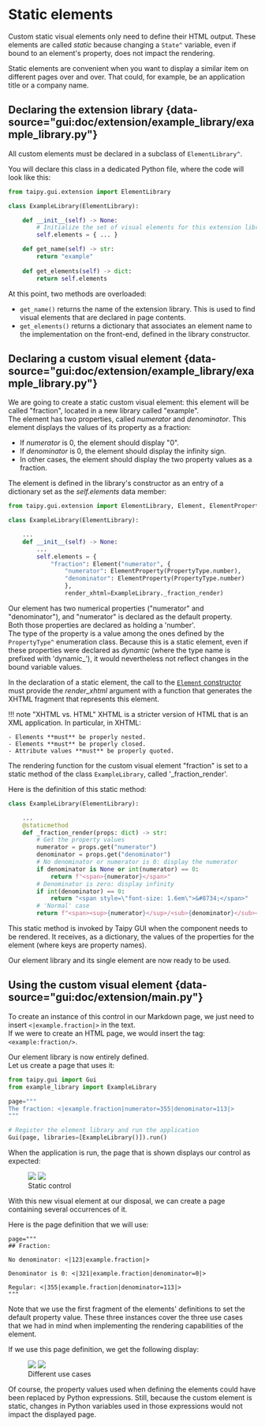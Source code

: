 # Static elements

Custom static visual elements only need to define their HTML output.
These elements are called *static* because changing a `State^` variable, even if
bound to an element's property, does not impact the rendering.

Static elements are convenient when you want to display a similar item on different
pages over and over. That could, for example, be an application title or a company name.

## Declaring the extension library {data-source="gui:doc/extension/example_library/example_library.py"}

All custom elements must be declared in a subclass of `ElementLibrary^`.

You will declare this class in a dedicated Python file, where the code will look like this:

```py
from taipy.gui.extension import ElementLibrary

class ExampleLibrary(ElementLibrary):

    def __init__(self) -> None:
        # Initialize the set of visual elements for this extension library
        self.elements = { ... }

    def get_name(self) -> str:
        return "example"
    
    def get_elements(self) -> dict:
        return self.elements
```

At this point, two methods are overloaded:

- `get_name()` returns the name of the extension library. This is used to find visual
  elements that are declared in page contents.
- `get_elements()` returns a dictionary that associates an element name to the implementation
  on the front-end, defined in the library constructor.

## Declaring a custom visual element {data-source="gui:doc/extension/example_library/example_library.py"}

We are going to create a static custom visual element: this element
will be called "fraction", located in a new library called "example".<br/>
The element has two properties, called *numerator* and *denominator*.  This element displays the
values of its property as a fraction:

- If *numerator* is 0, the element should display "0".
- If *denominator* is 0, the element should display the infinity sign.
- In other cases, the element should display the two property values as a fraction.

The element is defined in the library's constructor as an entry of a dictionary
set as the *self.elements* data member:

```py
from taipy.gui.extension import ElementLibrary, Element, ElementProperty, PropertyType

class ExampleLibrary(ElementLibrary):

    ...
    def __init__(self) -> None:
        ...
        self.elements = {
            "fraction": Element("numerator", {
                "numerator": ElementProperty(PropertyType.number),
                "denominator": ElementProperty(PropertyType.number)
                },
                render_xhtml=ExampleLibrary._fraction_render)
```

Our element has two numerical properties ("numerator" and "denominator"), and "numerator"
is declared as the default property.<br/>
Both those properties are declared as holding a 'number'.<br/>
The type of the property is a value among the ones defined by the `PropertyType^`
enumeration class. Because this is a static element, even if these properties were declared
as *dynamic* (where the type name is prefixed with 'dynamic_'), it would nevertheless not
reflect changes in the bound variable values.

In the declaration of a static element, the call to the
[`Element` constructor](Element.__init__()^) must provide the *render_xhtml*
argument with a function that generates the XHTML fragment that represents
this element.

!!! note "XHTML vs. HTML"
    XHTML is a stricter version of HTML that is an XML application. In particular,
    in XHTML:

    - Elements **must** be properly nested.
    - Elements **must** be properly closed.
    - Attribute values **must** be properly quoted.

The rendering function for the custom visual element "fraction" is
set to a static method of the class `ExampleLibrary`, called '_fraction_render'.

Here is the definition of this static method:
```py
class ExampleLibrary(ElementLibrary):

    ...
    @staticmethod
    def _fraction_render(props: dict) -> str:
        # Get the property values
        numerator = props.get("numerator")
        denominator = props.get("denominator")
        # No denominator or numerator is 0: display the numerator
        if denominator is None or int(numerator) == 0:
            return f"<span>{numerator}</span>"
        # Denominator is zero: display infinity
        if int(denominator) == 0:
            return "<span style=\"font-size: 1.6em\">&#8734;</span>"
        # 'Normal' case
        return f"<span><sup>{numerator}</sup>/<sub>{denominator}</sub></span>"
```

This static method is invoked by Taipy GUI when the component needs to be rendered.
It receives, as a dictionary, the values of the properties for the element (where
keys are property names).

Our element library and its single element are now ready to be used.

## Using the custom visual element {data-source="gui:doc/extension/main.py"}

To create an instance of this control in our Markdown page, we just need to insert
`<|example.fraction|>` in the text.<br/>
If we were to create an HTML page, we would insert the tag: `<example:fraction/>`.

Our element library is now entirely defined.<br/>
Let us create a page that uses it:

```py
from taipy.gui import Gui
from example_library import ExampleLibrary

page="""
The fraction: <|example.fraction|numerator=355|denominator=113|>
"""

# Register the element library and run the application
Gui(page, libraries=[ExampleLibrary()]).run()
```

When the application is run, the page that is shown displays our control as expected:

<figure>
  <img src="../../images/extension-static1-d.png" class="visible-dark" />
  <img src="../../images/extension-static1-l.png" class="visible-light" />
  <figcaption>Static control</figcaption>
  </figure>

With this new visual element at our disposal, we can create a page containing
several occurrences of it.<br/>

Here is the page definition that we will use:

```
page="""
## Fraction:

No denominator: <|123|example.fraction|>

Denominator is 0: <|321|example.fraction|denominator=0|>

Regular: <|355|example.fraction|denominator=113|>
"""
```

Note that we use the first fragment of the elements' definitions to set the default property
value. These three instances cover the three use cases that we had in mind when implementing
the rendering capabilities of the element.

If we use this page definition, we get the following display:

<figure>
  <img src="../../images/extension-static2-d.png" class="visible-dark" />
  <img src="../../images/extension-static2-l.png" class="visible-light" />
  <figcaption>Different use cases</figcaption>
  </figure>

Of course, the property values used when defining the elements could have been
replaced by Python expressions. Still, because the custom element is static, changes
in Python variables used in those expressions would not impact the displayed
page.
